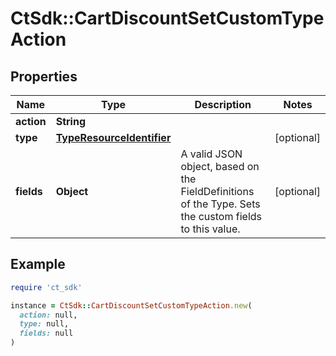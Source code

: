 # CtSdk::CartDiscountSetCustomTypeAction

## Properties

| Name | Type | Description | Notes |
| ---- | ---- | ----------- | ----- |
| **action** | **String** |  |  |
| **type** | [**TypeResourceIdentifier**](TypeResourceIdentifier.md) |  | [optional] |
| **fields** | **Object** | A valid JSON object, based on the FieldDefinitions of the Type. Sets the custom fields to this value. | [optional] |

## Example

```ruby
require 'ct_sdk'

instance = CtSdk::CartDiscountSetCustomTypeAction.new(
  action: null,
  type: null,
  fields: null
)
```

